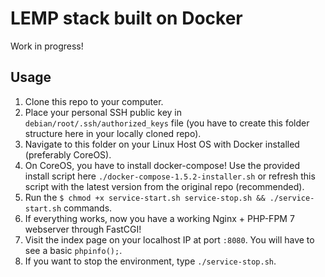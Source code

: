 # LEMP stack built on Docker

Work in progress!

## Usage

1. Clone this repo to your computer.
2. Place your personal SSH public key in `debian/root/.ssh/authorized_keys` file (you have to create this folder structure here in your locally cloned repo).
3. Navigate to this folder on your Linux Host OS with Docker installed (preferably CoreOS).
4. On CoreOS, you have to install docker-compose! Use the provided install script here `./docker-compose-1.5.2-installer.sh` or refresh this script with the latest version from the original repo (recommended).
5. Run the `$ chmod +x service-start.sh service-stop.sh && ./service-start.sh` commands.
6. If everything works, now you have a working Nginx + PHP-FPM 7 webserver through FastCGI!
7. Visit the index page on your localhost IP at port `:8080`. You will have to see a basic `phpinfo();`.
8. If you want to stop the environment, type `./service-stop.sh`.

